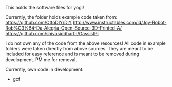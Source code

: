 This holds the software files for yogi!

Currently, the folder holds example code taken from:
https://github.com/OttoDIY/DIY
http://www.instructables.com/id/Joy-Robot-Rob%C3%B4-Da-Alegria-Open-Source-3D-Printed-A/
https://github.com/shivasiddharth/GassistPi

I do not own any of the code from the above resources!
All code in example folders were taken directly from above sources.
They are meant to be included for easy reference and is meant to be removed during development.
PM me for removal.

Currently, own code in development:
- gcf
